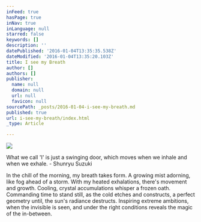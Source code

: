 ```yaml
---
inFeed: true
hasPage: true
inNav: true
inLanguage: null
starred: false
keywords: []
description: ''
datePublished: '2016-01-04T13:35:35.538Z'
dateModified: '2016-01-04T13:35:20.103Z'
title: I see my Breath
author: []
authors: []
publisher:
  name: null
  domain: null
  url: null
  favicon: null
sourcePath: _posts/2016-01-04-i-see-my-breath.md
published: true
url: i-see-my-breath/index.html
_type: Article

---
```

![](https://s3-us-west-2.amazonaws.com/the-grid-img/p/208013eb66b83f0a63a457bf538b0acd14cf9b86.jpg)

What we call 'I' is just a swinging door, which moves when we inhale and when we exhale. - Shunryu Suzuki 

In the chill of the morning,
my breath takes form.
A growing mist adorning, 
like fog ahead of a storm.
With my heated exhalations,
there's movement and growth.
Cooling, crystal accumulations
whisper a frozen oath.
Commanding time to stand still,
as the cold etches and constructs, 
a perfect geometry until,
the sun's radiance destructs.
Inspiring extreme ambitions,
when the invisible is seen,
and under the right conditions 
reveals the magic of the in-between.